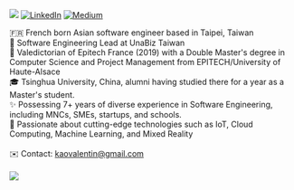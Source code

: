 [![](https://visitcount.itsvg.in/api?id=edai&icon=0&color=1)](https://visitcount.itsvg.in)
[![LinkedIn](https://img.shields.io/badge/LinkedIn-%230077B5.svg?logo=linkedin&logoColor=white)](https://linkedin.com/in/valentinkao) [![Medium](https://img.shields.io/badge/Medium-12100E?logo=medium&logoColor=white)](https://medium.com/@kaovalentin) 

🇫🇷  French born Asian software engineer based in Taipei, Taiwan <br>🏢  Software Engineering Lead at UnaBiz Taiwan<br>🚀 Valedictorian of Epitech France (2019) with a Double Master's degree in Computer Science and Project Management from EPITECH/University of Haute-Alsace<br>🎓 Tsinghua University, China, alumni having studied there for a year as a Master's student.<br>✨ Possessing 7+ years of diverse experience in Software Engineering, including MNCs, SMEs, startups, and schools.<br>💼 Passionate about cutting-edge technologies such as IoT, Cloud Computing, Machine Learning, and Mixed Reality<br><br> ✉️ Contact: kaovalentin@gmail.com
<br/><br/>
![](https://github-contributor-stats.vercel.app/api?username=edai&limit=5&theme=dark&combine_all_yearly_contributions=true)
